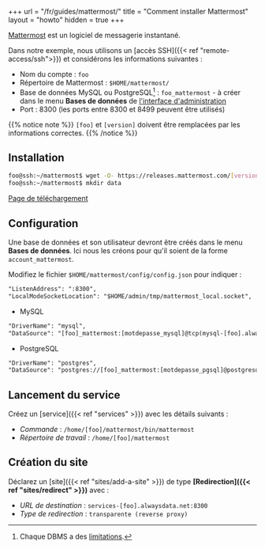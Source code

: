 +++
url = "/fr/guides/mattermost/"
title = "Comment installer Mattermost"
layout = "howto"
hidden = true
+++

[Mattermost](https://mattermost.com) est un logiciel de messagerie instantané.

Dans notre exemple, nous utilisons un [accès SSH]({{< ref "remote-access/ssh">}}) et considérons les informations suivantes :

- Nom du compte : `foo`
- Répertoire de Mattermost : `$HOME/mattermost/`
- Base de données MySQL ou PostgreSQL[^1] : `foo_mattermost` - à créer dans le menu **Bases de données** de [l'interface d'administration](https://admin.alwaysdata.com)
- Port : 8300 (les ports entre 8300 et 8499 peuvent être utilisés)

{{% notice note %}}
`[foo]` et `[version]` doivent être remplacées par les informations correctes.
{{% /notice %}}

## Installation

```sh
foo@ssh:~/mattermost$ wget -O- https://releases.mattermost.com/[version]/mattermost-[version]-linux-amd64.tar.gz | tar -xz --strip-components=1
foo@ssh:~/mattermost$ mkdir data
```

[Page de téléchargement](https://mattermost.com/download/)

## Configuration

Une base de données et son utilisateur devront être créés dans le menu **Bases de données**. Ici nous les créons pour qu'il soient de la forme `account_mattermost`.

Modifiez le fichier `$HOME/mattermost/config/config.json` pour indiquer :

```txt
"ListenAddress": ":8300",
"LocalModeSocketLocation": "$HOME/admin/tmp/mattermost_local.socket",
```

- MySQL

```txt
"DriverName": "mysql",
"DataSource": "[foo]_mattermost:[motdepasse_mysql]@tcp(mysql-[foo].alwaysdata.net:3306)/[foo]_mattermost?charset=utf8mb4,utf8&readTimeout=30s&writeTimeout=30s",
```

- PostgreSQL

```txt
"DriverName": "postgres",
"DataSource": "postgres://[foo]_mattermost:[motdepasse_pgsql]@postgresql-[foo].alwaysdata.net:5432/[foo]_mattermost?sslmode=disable\u0026connect_timeout=10",
```

## Lancement du service

Créez un [service]({{< ref "services" >}}) avec les détails suivants :

- *Commande* : `/home/[foo]/mattermost/bin/mattermost`
- *Répertoire de travail* : `/home/[foo]/mattermost`

## Création du site

Déclarez un [site]({{< ref "sites/add-a-site" >}}) de type **[Redirection]({{< ref "sites/redirect" >}})** avec :

- *URL de destination* : `services-[foo].alwaysdata.net:8300`
- *Type de redirection* : `transparente (reverse proxy)`

[^1]: Chaque DBMS a des [limitations](https://docs.mattermost.com/install/requirements.html#database-software).
